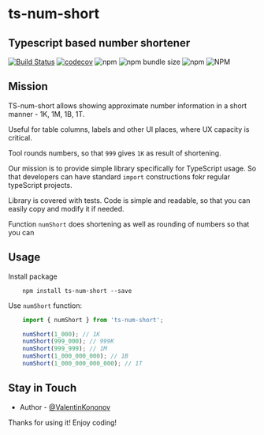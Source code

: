 # ts-num-short

## Typescript based number shortener

[![Build Status](https://travis-ci.org/valentinkononov/ts-num-short.svg?branch=main)](https://travis-ci.org/valentinkononov/ts-num-short)
[![codecov](https://codecov.io/gh/valentinkononov/ts-num-short/branch/main/graph/badge.svg)](https://codecov.io/gh/valentinkononov/ts-num-short)
![npm](https://img.shields.io/npm/v/ts-num-short)
![npm bundle size](https://img.shields.io/bundlephobia/min/ts-num-short?label=bundle-size)
![npm](https://img.shields.io/npm/dm/ts-num-short)
![NPM](https://img.shields.io/npm/l/ts-num-short)

## Mission

TS-num-short allows showing approximate number information in a short manner - 1K, 1M, 1B, 1T.

Useful for table columns, labels and other UI places, where UX capacity is critical.

Tool rounds numbers, so that `999` gives `1K` as result of shortening.

Our mission is to provide simple library specifically for TypeScript usage. So that developers can have standard `import` constructions fokr regular typeScript projects.

Library is covered with tests. Code is simple and readable, so that you can easily copy and modify it if needed.

Function `numShort` does shortening as well as rounding of numbers so that you can

## Usage

Install package

```shell script
    npm install ts-num-short --save
```

Use `numShort` function:

```typescript
    import { numShort } from 'ts-num-short';

    numShort(1_000); // 1K
    numShort(999_000); // 999K
    numShort(999_999); // 1M
    numShort(1_000_000_000); // 1B
    numShort(1_000_000_000_000); // 1T
```

## Stay in Touch

* Author - [@ValentinKononov](https://twitter.com/ValentinKononov)

Thanks for using it! Enjoy coding!
